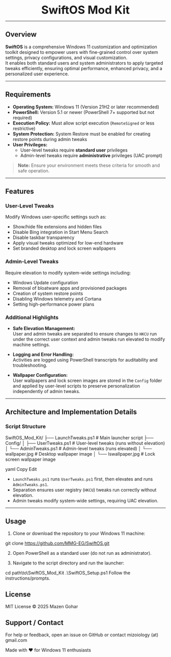 <p align="center">
  <strong style="font-size: 2.5em;">SwiftOS Mod Kit</strong>
</p>

---

## Overview

**SwiftOS** is a comprehensive Windows 11 customization and optimization toolkit designed to empower users with fine-grained control over system settings, privacy configurations, and visual customization.  
It enables both standard users and system administrators to apply targeted tweaks efficiently, ensuring optimal performance, enhanced privacy, and a personalized user experience.

---

## Requirements

- **Operating System:** Windows 11 (Version 21H2 or later recommended)  
- **PowerShell:** Version 5.1 or newer (PowerShell 7+ supported but not required)  
- **Execution Policy:** Must allow script execution (`RemoteSigned` or less restrictive)  
- **System Protection:** System Restore must be enabled for creating restore points during admin tweaks  
- **User Privileges:**  
  - User-level tweaks require **standard user** privileges  
  - Admin-level tweaks require **administrative** privileges (UAC prompt)

> **Note:** Ensure your environment meets these criteria for smooth and safe operation.

---

## Features

### User-Level Tweaks
Modify Windows user-specific settings such as:

- Show/hide file extensions and hidden files  
- Disable Bing integration in Start Menu Search  
- Disable taskbar transparency  
- Apply visual tweaks optimized for low-end hardware  
- Set branded desktop and lock screen wallpapers

### Admin-Level Tweaks
Require elevation to modify system-wide settings including:

- Windows Update configuration  
- Removal of bloatware apps and provisioned packages  
- Creation of system restore points  
- Disabling Windows telemetry and Cortana  
- Setting high-performance power plans

### Additional Highlights

- **Safe Elevation Management:**  
  User and admin tweaks are separated to ensure changes to `HKCU` run under the correct user context and admin tweaks run elevated to modify machine settings.

- **Logging and Error Handling:**  
  Activities are logged using PowerShell transcripts for auditability and troubleshooting.

- **Wallpaper Configuration:**  
  User wallpapers and lock screen images are stored in the `Config` folder and applied by user-level scripts to preserve personalization independently of admin tweaks.

---

## Architecture and Implementation Details

### Script Structure

SwiftOS_Mod_Kit/
├── LaunchTweaks.ps1 # Main launcher script
├── Config/
│ ├── UserTweaks.ps1 # User-level tweaks (runs without elevation)
│ └── AdminTweaks.ps1 # Admin-level tweaks (runs elevated)
│ └── wallpaper.jpg # Desktop wallpaper image
│ └── lswallpaper.jpg # Lock screen wallpaper image

yaml
Copy
Edit

- `LaunchTweaks.ps1` runs `UserTweaks.ps1` first, then elevates and runs `AdminTweaks.ps1`.
- Separation ensures user registry (`HKCU`) tweaks run correctly without elevation.
- Admin tweaks modify system-wide settings, requiring UAC elevation.

---

## Usage

1. Clone or download the repository to your Windows 11 machine:

git clone https://github.com/MMG-EG/SwiftOS.git

2. Open PowerShell as a standard user (do not run as administrator).

3. Navigate to the script directory and run the launcher:

cd path\to\SwiftOS_Mod_Kit
.\SwiftOS_Setup.ps1
Follow the instructions/prompts.

## License
MIT License © 2025 Mazen Gohar

## Support / Contact
For help or feedback, open an issue on GitHub or contact mizoiology (at) gmail.com

Made with ❤️ for Windows 11 enthusiasts